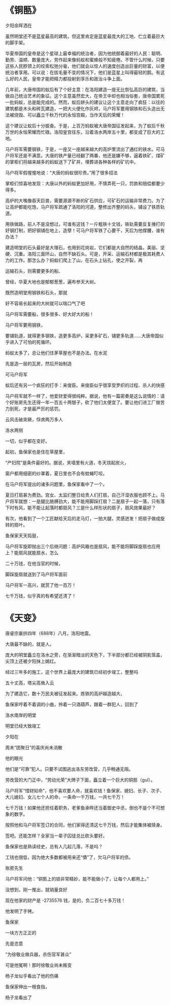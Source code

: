 # 《铜匦》

夕阳余晖洒在

虽然明堂还不是蓝星最高的建筑，但这里肯定是蓝星最庞大的工地、伫立着最巨大的脚手架。

华夏帝国的皇帝是这个星球上最幸福的统治者，因为他统御着最好的人民：聪明、勤劳、温顺、数量庞大，劳作起来像蚂蚁和蜜蜂般不知疲倦。不管什么时候，只要这些人民脖颈上的绞索松弛分毫，他们就会以惊人的速度创造出巨量的财富，以便统治者享用。可以说：在拔毛量不变的情况下，他们是蓝星上叫得最轻的鹅。有这么好的人民，皇帝才能把精力都投射到享乐和政治斗争上面。

几年前，大唐帝国的蚁后有了个好主意：在洛阳建造一座无比恢弘高巨的建筑，当做自己统治艺术的象征。这个主意虽然宏大，在帝王中却也相当俗套，唐帝国累死一批蚂蚁，总是能完成的。然而，蚁后姘头的建议让这个主意走向了疯狂：以往的建筑都是木头和砖瓦建造，一把大火便化作灰烬，马户将军要用钢铁和石头造出无法被烧毁、可以矗立千秋万代的永恒宫殿，当作天后的荣耀！

这个建议让蚁后十分振奋。于是，上百万蚂蚁被大唐帝国征发起来，为了蚁后千秋万世的永恒荣耀而忙碌。洛阳皇宫往东，沿着洛水两岸五十里，都变成了巨大的工地。

马户将军需要钢铁，于是，一座又一座越来越大的高炉里流出了通红的铁水。可马户将军还是不满意。大唐的铁产量已经翻了两番，他还是嫌不够，逼着铁矿、煤矿的掌柜们将越来越多的蚂蚁送下了矿井，埋葬进各种各样的矿坑中。

马户将军假惺惺地说：“大唐的蚂蚁很珍贵。”用了很多招法

掌柜们惊喜地发现：大唐以外的蚂蚁更加好用，不慎弄死一只，罚款和赔偿都要少得多。

高炉的大嘴像吞天巨兽，需要源源不断的矿石供应，可矿石的运输非常费力。为了让高炉都能吃饱，马户将军疏通了洛阳的河道，整修出齐整的码头，铺设了铁质轨道。

用铁做路，前人不是没想过，可谁有这钱？一斤粗铁十文钱，铁轨需要反复捶打的好钢打制，把好钢铺在地上，造孽！可马户将军铁了心要干，天后为他撑腰，谁有办法？

建造明堂的石头最好是大理石，也用到花岗岩，它们都是大自然的结晶，美丽、坚硬、沉重。洛阳三面环山，自然不缺石头。可是，开采、运输石材都是极其耗费人力的工作。那怎么办？蚂蚁们爬上了山，在石头上钻孔，使之开裂，再

运输石头，则需要更多的船、

曾经，华夏大地也是郁郁葱葱，遍布参天大树。

既然造明堂用钢铁和石头，那就

好不容易长起来的大树就可以喘口气了吧

马户将军需要船，很多很多、好大好大的船！

马户将军要用钢铁，

要铺轨道，就得更多钢铁，造更多高炉，采更多矿石，铺更多轨道……大唐帝国似乎进入了可怕的死循环。

蚂蚁太多了，总让他们住茅草屋也不是办法。在水泥

先是造一层的瓦房，然后开始制造

可马户将军

蚁后还有另一个疯狂的打手：来俊臣。来俊臣似乎很享受罗织的过程、杀人的快感

马户将军就不一样了，他爱财爱得很纯粹。据说，他有一篇密奏是这么说情的：请个好账房先生还得一年一百五十两银子，砍了他们太便宜了。要让他们进工厂做苦力到死，才是最严厉的惩罚。



云风击破突厥，俘虏两万多人

洛水两侧

一切，似乎都在变好。

起初，鱼保家也是住在草屋里，

“产妇院”是条件最好的。据说，夹墙里有火道，冬天烧起炭火，

窗户都用细密的纱罩着，夏日里也不会有蚊蝇叮咬。

在马户将军提出的诸多问题里，鱼保家看中了一个。

夏日打扇甚为费劲。宫女、太监们整日给贵人们打扇，自己汗湿衣服也顾不上。马户将军就想：一是腿比胳膊劲大，能不能用脚踩打扇？二是扇子一起一落，只有落下时有风，能不能让起落时都扇风？三是什么样形状的扇子，扇风效果最好？

有次，他看到了一个工匠献给天后的走马灯，一拍大腿，灵感迸发！把扇子做成旋转的扇叶。

鱼保家天天捣鼓，

马户将军旋即抛出三个后继问题：高炉风箱也是扇风，能不能将脚踩旋扇也应用上？能扇风就能扇水，怎么

二十万钱，在他当官的时候，

脚踩旋扇就送到了马户将军面前

马户将军一高兴，就赏了他一百万！

七千万钱，似乎真的有希望还清了！

# 《天变》

唐睿宗垂拱四年（688年）八月，洛阳地震。



大唐最不缺的，就是人。



庞大的明堂矗立在洛水之旁，在渐渐暗淡的天色下，下半部分都已经被阴影笼盖，尖顶上还被夕阳抹上嫣红。

经过三年多的施工，这个世界上最庞大的建筑已经初步竣工，整整吗


五十丈高，塔尖高耸入云

为了建造它，数十万民夫被征发起来。炼铁的高炉越造越大，

鱼保家哼着不着调的小曲，拎着一只酒葫芦，跟着一群犯人，回到了

洛水南岸的明堂

明堂已经大致竣工

夕阳在

周末“团聚日”的喜庆尚未消散

他的眼光

他们是“可靠”犯人。只要不试图逃出洛东劳改营，几乎畅通无阻。

劳改营的大门正中，“劳动光荣”大牌子下面，矗立着一个巨大的铜匦（guǐ）。



马户将军“惜财如命”，他不喜欢要人命，就喜欢钱！鱼保家、媳妇、长子、次子、大儿媳妇、女儿七个人的命，一条命一千万钱，一共七千万！

七千万钱！如果他还担任着职务，老爹鱼承晔还当着御史中丞，倒也不是个不可想象的数字。



按照他和马户将军签订的合同，他们家得还清这七千万钱，然后才能集体被赎身。

签吧。还能怎样？全家当一辈子囚徒总比砍头要好。

鱼保家也是熟读经史，总有人几起几落，不是吗？

工钱也很低，因为绝大多数都被用来还“債”了，欠马户将军的债。

账房先生

马户将军问他：“铜匦上的锁非常精妙，能不能做小了，让每个人都用上。”

没想到，刚一推出，就销量良好



现在他家的财产是 -2735576 钱，是的，负二百七十多万钱！




他发明了手铐。


鱼保家

一块方方正正的

先是恣意

“为徐敬业做兵器，杀伤官军甚众”

可是他冤啊！那时徐敬业尚未叛变

杨子龙似乎看出了他的伤痛

鱼保家伸出一根食指，

杨子龙看出了
